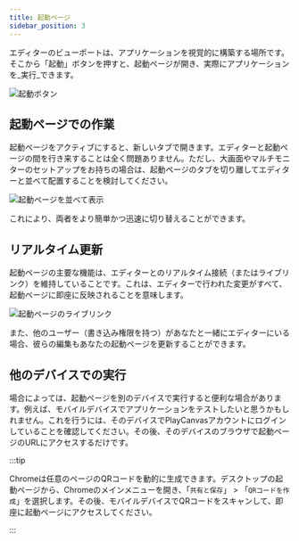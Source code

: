 ```yaml
---
title: 起動ページ
sidebar_position: 3
---
```


エディターのビューポートは、アプリケーションを視覚的に構築する場所です。そこから「起動」ボタンを押すと、起動ページが開き、実際にアプリケーションを_実行_できます。

![起動ボタン](/img/user-manual/editor/launch-page/launch-button.png)

## 起動ページでの作業

起動ページをアクティブにすると、新しいタブで開きます。エディターと起動ページの間を行き来することは全く問題ありません。ただし、大画面やマルチモニターのセットアップをお持ちの場合は、起動ページのタブを切り離してエディターと並べて配置することを検討してください。

![起動ページを並べて表示](/img/user-manual/editor/launch-page/launch-page-side-by-side.png)

これにより、両者をより簡単かつ迅速に切り替えることができます。

## リアルタイム更新

起動ページの主要な機能は、エディターとのリアルタイム接続（またはライブリンク）を維持していることです。これは、エディターで行われた変更がすべて、起動ページに即座に反映されることを意味します。

![起動ページのライブリンク](/img/user-manual/editor/launch-page/launch-page-live-link.gif)

また、他のユーザー（書き込み権限を持つ）があなたと一緒にエディターにいる場合、彼らの編集もあなたの起動ページを更新することができます。

## 他のデバイスでの実行

場合によっては、起動ページを別のデバイスで実行すると便利な場合があります。例えば、モバイルデバイスでアプリケーションをテストしたいと思うかもしれません。これを行うには、そのデバイスでPlayCanvasアカウントにログインしていることを確認してください。その後、そのデバイスのブラウザで起動ページのURLにアクセスするだけです。

:::tip

Chromeは任意のページのQRコードを動的に生成できます。デスクトップの起動ページから、Chromeのメインメニューを開き、「`共有と保存`」 > 「`QRコードを作成`」を選択します。その後、モバイルデバイスでQRコードをスキャンして、即座に起動ページにアクセスしてください。

:::
